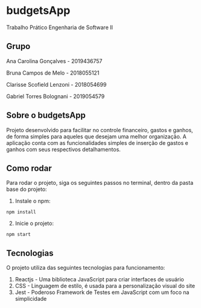 # budgetsApp
Trabalho Prático Engenharia de Software II

## Grupo
Ana Carolina Gonçalves - 2019436757

Bruna Campos de Melo - 2018055121

Clarisse Scofield Lenzoni - 2018054699

Gabriel Torres Bolognani - 2019054579

## Sobre o budgetsApp
Projeto desenvolvido para facilitar no controle financeiro, gastos e ganhos, de forma simples para aqueles que desejam uma melhor organização. A aplicação conta com as funcionalidades simples de inserção de gastos e ganhos com seus respectivos detalhamentos.

## Como rodar
Para rodar o projeto, siga os seguintes passos no terminal, dentro da pasta base do projeto:
1. Instale o npm:
```
npm install
```
2. Inicie o projeto:
```
npm start
```

## Tecnologias
O projeto utiliza das seguintes tecnologias para funcionamento:
1. Reactjs - Uma biblioteca JavaScript para criar interfaces de usuário
2. CSS - Linguagem de estilo, é usada para a personalização visual do site
3. Jest - Poderoso Framework de Testes em JavaScript com um foco na simplicidade
